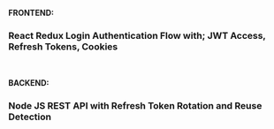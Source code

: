**FRONTEND:**

### React Redux Login Authentication Flow with; JWT Access, Refresh Tokens, Cookies

<br>

**BACKEND:**

### Node JS REST API with Refresh Token Rotation and Reuse Detection
